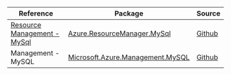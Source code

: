 | Reference | Package | Source |
|---|---|---|
|[Resource Management - MySql](resourcemanager.mysql-readme.md)|[Azure.ResourceManager.MySql](https://www.nuget.org/packages/Azure.ResourceManager.MySql)|[Github](https://github.com/Azure/azure-sdk-for-net/blob/main/sdk/mysql/Azure.ResourceManager.MySql)|
|Management - MySQL|[Microsoft.Azure.Management.MySQL](https://www.nuget.org/packages/Microsoft.Azure.Management.MySQL)|[Github](https://github.com/Azure/azure-sdk-for-net)|
